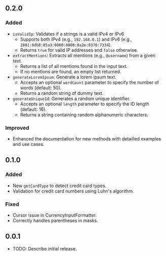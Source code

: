 ## 0.2.0

### Added

- `isValidIp`: Validates if a strings is a valid IPv4 or IPv6
  - Supports both IPv4 (e.g., `192.168.0.1`) and IPv6 (e.g., `2001:0db8:85a3:0000:0000:8a2e:0370:7334`).
  - Returns `true` for valid IP addresses and `false` otherwise.
- `extractMentions`: Extracts all mentions (e.g., `@username`) from a given text.
  - Returns a list of all mentions found in the input text.
  - If no mentions are found, an empty list returned.
- `generateLoremIpsum`: Generate a lorem ipsum text.
  - Accepts an optional `wordCount` parameter to specify the number of words (default: 50).
  - Returns a random string of dummy text.
- `generateUniqueId`: Generates a random unique identifier.
  - Accepts an optional `length` parameter to specify the ID length (default: 16).
  - Returns a string containing random alphanumeric characters.

### Improved

- Enhanced the documentation for new methods with detailled examples and use cases.

## 0.1.0

### Added

- New `getCardType` to detect credit card types.
- Validation for credit card numbers using Luhn's algorithm.

### Fixed

- Cursor issue in CurrencyInputFormatter.
- Correctly handles parentheses in masks.

## 0.0.1

- TODO: Describe initial release.
